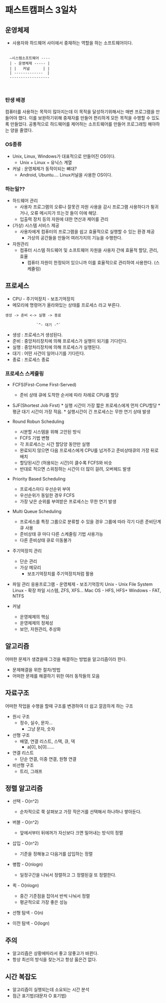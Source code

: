 # 패스트캠퍼스 3일차
## 운영체제

  * 사용자와 하드웨어 사이에서 중재하는 역할을 하는 소프트웨어이다.
  <pre>
  <code>
  —시스템소프트웨어 ----
  | - 운영체제 ----- |
  | |   커널      | |
  | -------------  |
  ------------------
  </code>
  </pre>
  ### 탄생 배경 
  컴퓨터를 사용하는 목적이 많아지는데 이 목적을 달성하기위해서는 매번 프로그램을 만들어야 했다. 이를 보완하기위해 중재자를 만들어 편리하게 모든 목적을 수행할 수 있도록 만들었다.
  공통적으로 하드웨어를 제어하는 소프트웨어를 만들어 프로그래밍 해야하는 양을 줄였다.

  ### OS종류
  * Unix, Linux, Windows가 대표적으로 만들어진 OS이다.
    * Unix + Linux = 유닉스 계열
  * 커널 : 운영체제가 동작이되는 뼈대?
    * Android, Ubuntu…. Linux커널을 사용한 OS이다.

  ### 하는일??
   * 하드웨어 관리
      * 사용자 프로그램의 오류나 잘못괸 자원 사용을 감시
            프로그램 사용하다가 튕귀거나, 오류 메시지가 뜨는것 들이 이에 해당.
      * 입출력 장치 등의 자원에 대한 연산과 제어를 관리
   * (가상) 시스템 서비스 제공
      * 사용자에게 컴퓨터의 프로그램을 쉽고 효율적으로 실행할 수 있는 환경 제공
        * 가상의 공간들을 만들어 여러가지의 기능을 수행한다.
   * 자원관리
     * 컴퓨터 시스템 하드웨어 및 소프트웨어 자원을 사용자 간에 효율적 할당, 관리, 효율
        * 컴퓨터 자원이 한정되어 있으니까 이를 효율적으로 관리하여 사용한다. (스케쥴링)

## 프로세스
  * CPU - 주기억장치 - 보조기억장치
  * 메모리에 명령어가 올라와있는 상태를 프로세스 라고 부른다.

  `생성 -> 준비 <-> 실행 -> 종료`

                  `^- 대기 -^`
  
  * 생성 : 프로세스거 생성된다.
  * 준비 : 중앙처리장치에 의해 프로세스가 실행이 되기를 기다린다.
  * 실행 : 중앙처리장치에 의해 프로세스가 실행된다.
  * 대기 : 어떤 사건이 일어나기를 기다린다.
  * 종료 : 프로세스 종료

### 프로세스 스케쥴링

* FCFS(First-Come First-Served)
    * 준비 상태 큐에 도착한 순서에 따라 차례로 CPU를 할당
* SJF(Shortest Job First)
      * 실행 시간이 가장 짧은 프로세스에게 먼저 CPU할당
      * 평균 대기 시간이 가장 적음.
      * 실행시간이 긴 프로세스는 무한 연기 상태 발생
*  Round Robun Scheduling
      * 시분할 시스템을 위해 고안된 방식
      * FCFS 기법 변형
      * 각 프로세스는 시간 할당양 동안만 실행
      * 완료되지 않으면 다음 프로세스에게 CPU를 넘겨주고 준비상태큐의 가장 뒤로 배치
      * 할당된시간 (허용되는 시간)이 클수록 FCFS와 비슷
      * 반대로 적으면 스위칭하는 시간이 더 많이 걸려, 오버헤드 발생
*   Priority Based Scheduling
      * 프로세스마다 우선순위 부여
      * 우선순위가 동일한 경우 FCFS
      * 가장 낮은 순위를 부여받은 프로세스는 무한 연기 발생
*   Multi Queue Scheduling
      * 프로세스를 특정 그룹으로 분류할 수 있을 경우 그룹에 따라 각기 다른 준비단계 큐 사용
      * 준비상태 큐 마다 다른 스케줄링 기법 사용가능
      * 다른 준비상태 큐로 이동불가

* 주기억장치 관리
    * 단순 관리
    * 가상 메모리
      * 보조기억장치를 주기억장치처럼 활용

* 파일 관리
    응용프로그램 - 운영체제 - 보조기억장치
    Unix - Unix File System
    Linux - 확장 파일 시스템, ZFS, XFS…
    Mac OS - HFS, HFS+
    Windows - FAT, NTFS

* 커널
     * 운영체제의 핵심
     * 운영체제의 정체성
     * 보안, 자원관리, 추상화
                                                                                                                                                                
## 알고리즘
  어떠한 문제가 생겼을때 그것을 해결하는 방법을 알고리즘이라 한다.
  * 문제해결을 위한 절차/방법
  * 어떠한 문제를 해결하기 위한 여러 동작들의 모음

## 자료구조
  어떠한 작업을 수행을 할때 구조를 변경하여 더 쉽고 깔끔하게 하는 구조
  
  * 원시 구조
    * 정수, 실수, 문자…
      * 그냥 문자, 숫자
  * 선형 구조
    * 배열, 연결 리스트, 스택, 큐, 덱
      * a[0], b[0]……
  * 연결 리스트
    * 단순 연결, 이중 연결, 원형 연결
  * 비선형 구조
    * 트리, 그래프

## 정렬 알고리즘
  * 선택 - O(n^2)
    * 순차적으로 쭉 살펴보고 가장 작은거를 선택해서 하나하나 쌓아둔다.
  * 버블 - O(n^2)
    * 앞에서부터 뒤에꺼가 자신보다 크면 밀어내는 방식의 정렬
  * 삽입 - O(n^2)
    * 기준을 정해놓고 다음거를 삽입하는 정렬
  * 병합 - O(nlogn)
    * 일정구간을 나눠서 정렬하고 그 정렬된걸 또 정렬한다.
  * 퀵 - O(nlogn)
    * 중간 기준점을 잡아서 반씩 나눠서 정렬
    * 평균적으로 가장 좋은 성능


  * 선형 탐색 - O(n)
  * 이전 탐색 - O(logn)


## 주의 
* 알고리즘은 상황에따라서 좋고 않좋고가 바뀐다.
* 항상 최선의 방식을 찾는거고 항상 옳은건 없다.

## 시간 복잡도
  * 알고리즘이 실행되는데 소요되는 시간 분석
  * 점근 표기법(대문자 O 표기법)
